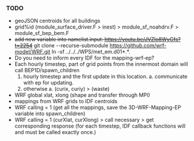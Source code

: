 ### TODO

- geoJSON centroids for all buildings
- grid%id (module_surface_driver.F > inest) > module_sf_noahdrv.F > module_sf_bep_bem.F
- ~~add new variable into namelist.input: https://youtu.be/JVZlo8WyGfs?t=2254~~
git clone --recurse-submodule https://github.com/wrf-model/WRF.git
ln -sf ../../../WPS/met_em.d01*.*.
- Do you need to inform every IDF for the mapping-wrf-ep?
- Each hourly timestep, part of grid points from the innermost domain will call BEP1D/spawn_children
    1. hourly timestep and the first update in this location.
        a. communicate with ep for updating.
    2. otherwise
        a. (curix, curiy) > (waste)
- WRF global xlat, xlong (shape and transfer through MPI)
- mappings from WRF grids to IDF centroids
- WRF calling = 1 (get all the mappings, save the 3D-WRF-Mapping-EP variable into spawn_children)
- WRF calling = 1 (curXlat, curXlong) > call necessary > get corresponding response 
(for each timestep, IDF callback functions will and must be called exactly once.)